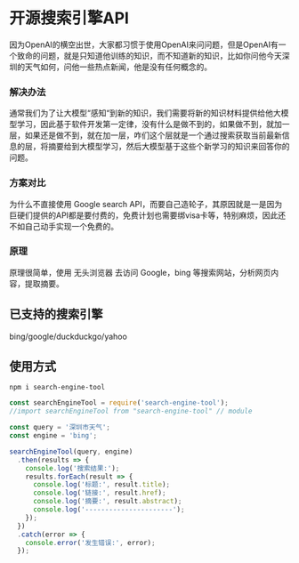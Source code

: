 # 开源搜索引擎API

因为OpenAI的横空出世，大家都习惯于使用OpenAI来问问题，但是OpenAI有一个致命的问题，就是只知道他训练的知识，而不知道新的知识，比如你问他今天深圳的天气如何，问他一些热点新闻，他是没有任何概念的。

### 解决办法

通常我们为了让大模型“感知“到新的知识，我们需要将新的知识材料提供给他大模型学习，因此基于软件开发第一定律，没有什么是做不到的，如果做不到，就加一层，如果还是做不到，就在加一层，咋们这个层就是一个通过搜索获取当前最新信息的层，将摘要给到大模型学习，然后大模型基于这些个新学习的知识来回答你的问题。

### 方案对比

为什么不直接使用 Google search API，而要自己造轮子，其原因就是一是因为巨硬们提供的API都是要付费的，免费计划也需要绑visa卡等，特别麻烦，因此还不如自己动手实现一个免费的。

### 原理

原理很简单，使用 无头浏览器 去访问 Google，bing 等搜索网站，分析网页内容，提取摘要。

## 已支持的搜索引擎

bing/google/duckduckgo/yahoo

## 使用方式

`npm i search-engine-tool`

```javascript
const searchEngineTool = require('search-engine-tool');
//import searchEngineTool from "search-engine-tool" // module

const query = '深圳市天气';
const engine = 'bing';

searchEngineTool(query, engine)
  .then(results => {
    console.log('搜索结果:');
    results.forEach(result => {
      console.log('标题:', result.title);
      console.log('链接:', result.href);
      console.log('摘要:', result.abstract);
      console.log('----------------------');
    });
  })
  .catch(error => {
    console.error('发生错误:', error);
  });

```
